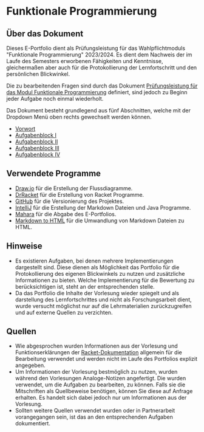 # Funktionale Programmierung
## Über das Dokument 
Dieses E-Portfolio dient als Prüfungsleistung für das Wahlpflichtmoduls "Funktionale Programmierung" 2023/2024.
Es dient dem Nachweis der im Laufe des Semesters erworbenen Fähigkeiten und Kenntnisse, 
gleichermaßen aber auch für die Protokollierung der Lernfortschritt und den persönlichen Blickwinkel.

Die zu bearbeitenden Fragen sind durch das Dokument [Prüfungsleistung für das Modul Funktionale Programmierung](https://www.dbrunner.de/lehre/fp-portfolio/) definiert,
sind jedoch zu Beginn jeder Aufgabe noch einmal wiederholt.

Das Dokument besteht grundlegend aus fünf Abschnitten, welche mit der Dropdown Menü oben rechts gewechselt werden können. 
- [Vorwort](https://github.com/Joh0210/Funktionale-Programmierung/blob/main/Vorwort.md)
- [Aufgabenblock I](https://github.com/Joh0210/Funktionale-Programmierung/blob/main/AufgabenblockI.md)
- [Aufgabenblock II](https://github.com/Joh0210/Funktionale-Programmierung/blob/main/AufgabenblockII.md)
- [Aufgabenblock III](https://github.com/Joh0210/Funktionale-Programmierung/blob/main/AufgabenblockIII.md)
- [Aufgabenblock IV](https://github.com/Joh0210/Funktionale-Programmierung/blob/main/AufgabenblockIV.md)

## Verwendete Programme
- [Draw.io](https://www.drawio.com) für die Erstellung der Flussdiagramme.
- [DrRacket](https://racket-lang.org) für die Erstellung von Racket Programme.
- [GitHub](https://github.com) für die Versionierung des Projektes.
- [IntelliJ](https://www.jetbrains.com/de-de/idea/) für die Erstellung der Markdown Dateien und Java Programme.
- [Mahara](https://mahara.thm.de) für die Abgabe des E-Portfolios.
- [Markdown to HTML](https://markdowntohtml.com) für die Umwandlung von Markdown Dateien zu HTML.


## Hinweise
- Es existieren Aufgaben, bei denen mehrere Implementierungen dargestellt sind. 
Diese dienen als Möglichkeit das Portfolio für die Protokollierung des eigenen Blickwinkels zu nutzen und zusätzliche Informationen zu bieten. 
Welche Implementierung für die Bewertung zu berücksichtigen ist, steht an der entsprechenden stelle.
- Da das Portfolio die Inhalte der Vorlesung wieder spiegelt und als darstellung des Lernfortschrittes und nicht als Forschungsarbeit dient, 
wurde versucht möglichst nur auf die Lehrmaterialien zurückzugreifen und auf externe Quellen zu verzichten. 


## Quellen
- Wie abgesprochen wurden Informationen aus der Vorlesung und Funktionserklärungen der [Racket-Dokumentation](https://docs.racket-lang.org/reference/) 
allgemein für die Bearbeitung verwendet und werden nicht im Laufe des Portfolios explizit angegeben.
- Um Informationen der Vorlesung bestmöglich zu nutzen, wurden während den Vorlesungen Analoge-Notizen angefertigt. 
Die wurden verwendet, um die Aufgaben zu bearbeiten, zu können. 
Falls sie die Mitschriften als Quellbeweise benötigen, können Sie diese auf Anfrage erhalten. Es handelt sich dabei jedoch nur um Informationen aus der Vorlesung. 
- Sollten weitere Quellen verwendet wurden oder in Partnerarbeit vorangegangen sein, ist das an den entsprechenden Aufgaben dokumentiert.